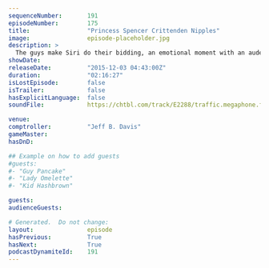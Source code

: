 ```yaml
---
sequenceNumber:       191
episodeNumber:        175
title:                "Princess Spencer Crittenden Nipples"
image:                episode-placeholder.jpg
description: >
  The guys make Siri do their bidding, an emotional moment with an audeince memeber, Rick and Morty writers playing Shadowrun. Be careful, cause there's snakes out here bitch! harmontown.com/live
showDate:             
releaseDate:          "2015-12-03 04:43:00Z"
duration:             "02:16:27"
isLostEpisode:        false
isTrailer:            false
hasExplicitLanguage:  false
soundFile:            https://chtbl.com/track/E2288/traffic.megaphone.fm/STA7705968922.mp3?updated=1560986309

venue:                
comptroller:          "Jeff B. Davis"
gameMaster:           
hasDnD:               

## Example on how to add guests
#guests:
#- "Guy Pancake"
#- "Lady Omelette"
#- "Kid Hashbrown"

guests:
audienceGuests:

# Generated.  Do not change:
layout:               episode
hasPrevious:          True
hasNext:              True
podcastDynamiteId:    191
---
```

